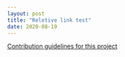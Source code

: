 ```yaml
---
layout: post
title: "Reletive link test"
date: 2020-08-19
---
```

[Contribution guidelines for this project](../README.md)
